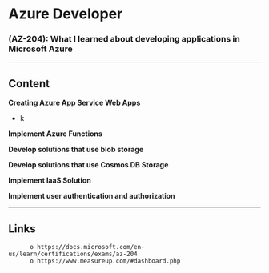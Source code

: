 # Azure Developer

### (AZ-204): What I learned about developing applications in Microsoft Azure 
________________________
## Content

**Creating Azure App Service Web Apps**
- k

**Implement Azure Functions**

**Develop solutions that use blob storage**

**Develop solutions that use Cosmos DB Storage**

**Implement IaaS Solution**

**Implement user authentication and authorization**
          
________________________
## Links

          o https://docs.microsoft.com/en-us/learn/certifications/exams/az-204
          o https://www.measureup.com/#dashboard.php
